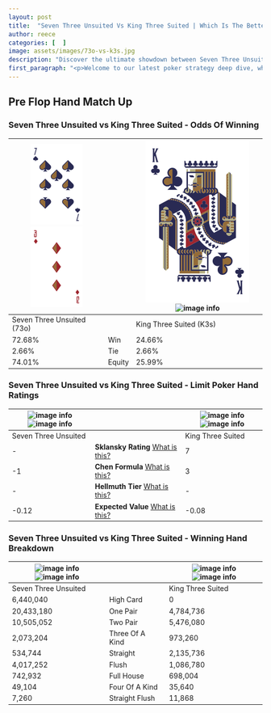 ```yaml
---
layout: post
title:  "Seven Three Unsuited Vs King Three Suited | Which Is The Better Hand In Poker? A Complete Guide"
author: reece
categories: [  ]
image: assets/images/73o-vs-k3s.jpg
description: "Discover the ultimate showdown between Seven Three Unsuited and King Three Suited in poker! Uncover the odds, strategies, and scenarios where one hand triumphs over the other. Get ready to up your poker game with this thrilling analysis."
first_paragraph: "<p>Welcome to our latest poker strategy deep dive, where we're pitting two distinct hands against each other in a high-stakes showdown: Seven Three Unsuited vs King Three Suited.</p><p>In the dynamic world of poker, every decision counts, and knowing which hand holds the upper hand is key to your success at the table.</p><p>In this article, we'll dissect these two hands, explore the scenarios where one dominates the other, and equip you with the knowledge to make strategic choices that can tip the odds in your favor.</p><p>Get ready to unravel the intriguing dynamics of these poker hands and elevate your game to new heights.</p>"
---
```




[comment]: # (sp0)

## Pre Flop Hand Match Up

<div class="table hand-ratings" markdown="1"> 



### Seven Three Unsuited vs King Three Suited - Odds Of Winning


    
| ![image info](assets/images/hand1/7.png) ![image info](assets/images/hand1/3o.png) |  | ![image info](assets/images/hand2/K.png) ![image info](assets/images/hand2/3s.png) |
| -------- | -------- | -------- |
| Seven Three Unsuited (73o) |  | King Three Suited (K3s) |
| 72.68% | Win | 24.66% |
| 2.66% | Tie | 2.66% |
| 74.01% | Equity | 25.99% |




[comment]: # (sp1)



### Seven Three Unsuited vs King Three Suited - Limit Poker Hand Ratings


    
| ![image info](https://www.riverpairs.com/assets/images/hand1/7.png) ![image info](https://www.riverpairs.com/assets/images/hand1/3o.png) |  | ![image info](https://www.riverpairs.com/assets/images/hand2/K.png) ![image info](https://www.riverpairs.com/assets/images/hand2/3s.png) |
| -------- | -------- | -------- |
| Seven Three Unsuited |  | King Three Suited |
| - | **Sklansky Rating** [What is this?](/sklansky-rating-explained) | 7 |
| -1 | **Chen Formula** [What is this?](/chen-formula-explained) | 3 |
| - | **Hellmuth Tier** [What is this?](/Hellmuth-tier-explained) | - |
| -0.12 | **Expected Value** [What is this?](/expected-value-explained) | -0.08 |




[comment]: # (sp2)



### Seven Three Unsuited vs King Three Suited - Winning Hand Breakdown


    
| ![image info](https://www.riverpairs.com/assets/images/hand1/7.png) ![image info](https://www.riverpairs.com/assets/images/hand1/3o.png) |  | ![image info](https://www.riverpairs.com/assets/images/hand2/K.png) ![image info](https://www.riverpairs.com/assets/images/hand2/3s.png) |
| -------- | -------- | -------- |
| Seven Three Unsuited |  | King Three Suited |
| 6,440,040 | High Card | 0 |
| 20,433,180 | One Pair | 4,784,736 |
| 10,505,052 | Two Pair | 5,476,080 |
| 2,073,204 | Three Of A Kind | 973,260 |
| 534,744 | Straight | 2,135,736 |
| 4,017,252 | Flush | 1,086,780 |
| 742,932 | Full House | 698,004 |
| 49,104 | Four Of A Kind | 35,640 |
| 7,260 | Straight Flush | 11,868 |




[comment]: # (sp3)



</div>

[comment]: # (sp4)



[comment]: # (sp5)

